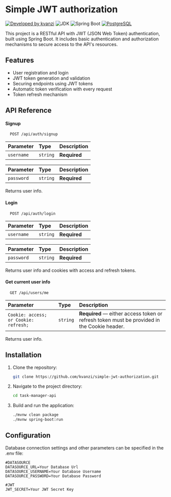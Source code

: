 
# Simple JWT authorization

[![Developed by kvanzi](https://img.shields.io/badge/Developed%20by-kvanzi-%236DB33F)](https://github.com/kvanzi)
![JDK](https://img.shields.io/badge/JDK-23-%23E76F00)
![Spring Boot](https://img.shields.io/badge/Spring%20Boot-3.3.4-%236DB33F)
[![PostgreSQL](https://img.shields.io/badge/DBMS-PostgreSQL-%236DB33F)](https://www.postgresql.org/)

This project is a RESTful API with JWT (JSON Web Token) authentication, built using Spring Boot. It includes basic authentication and authorization mechanisms to secure access to the API's resources.

## Features
- User registration and login
- JWT token generation and validation
- Securing endpoints using JWT tokens
- Automatic token verification with every request
- Token refresh mechanism
## API Reference

#### Signup

```http
  POST /api/auth/signup
```

| Parameter | Type     | Description                |
| :-------- | :------- | :------------------------- |
| `username` | `string` |       **Required**        |

| Parameter | Type     | Description                |
| :-------- | :------- | :------------------------- |
| `password` | `string` |      **Required**         |

Returns user info.

#### Login

```http
  POST /api/auth/login
```

| Parameter | Type     | Description                |
| :-------- | :------- | :------------------------- |
| `username` | `string` |       **Required**        |

| Parameter | Type     | Description                |
| :-------- | :------- | :------------------------- |
| `password` | `string` |      **Required**         |

Returns user info and cookies with access and refresh tokens.

#### Get current user info

```http
  GET /api/users/me
```

| Parameter | Type     | Description                |
| :-------- | :------- | :------------------------- |
| `Cookie: access; or Cookie: refresh;` | `string` |       **Required** — either access token or refresh token must be provided in the Cookie header.        |

Returns user info.
## Installation

1. Clone the repository:
    ```bash
    git clone https://github.com/kvanzi/simple-jwt-authorization.git
    ```

2. Navigate to the project directory:
    ```bash
    cd task-manager-api
    ```

3. Build and run the application:
    ```bash
    ./mvnw clean package
    ./mvnw spring-boot:run
    ```

## Configuration

Database connection settings and other parameters can be specified in the .env file:
```
#DATASOURCE
DATASOURCE_URL=Your Database Url
DATASOURCE_USERNAME=Your Database Username
DATASOURCE_PASSWORD=Your Database Password

#JWT
JWT_SECRET=Your JWT Secret Key
```